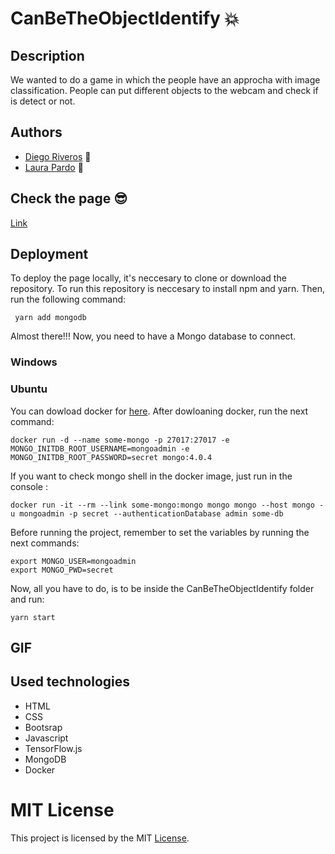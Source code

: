 # CanBeTheObjectIdentify  :boom:
## Description

We wanted to do a game in which the people have an approcha with image classification. People can put different objects to the webcam and check if is detect or not. 

## Authors 

- [Diego Riveros](https://dfriveros11.github.io/DiegoRiverosWebPage/)  :man:
- [Laura Pardo](https://laupardo.github.io/index.html)   :girl:

## Check the page  :sunglasses:
[Link]()

## Deployment
To deploy the page locally, it's neccesary to clone or download the repository. To run this repository is neccesary to install npm and yarn. Then, run the following command:

```
 yarn add mongodb
```
Almost there!!! Now, you need to have a Mongo database to connect.

### Windows

### Ubuntu
You can dowload docker for [here](https://docs.docker.com/install/linux/docker-ce/ubuntu/).
After dowloaning docker, run the next command:
```
docker run -d --name some-mongo -p 27017:27017 -e MONGO_INITDB_ROOT_USERNAME=mongoadmin -e MONGO_INITDB_ROOT_PASSWORD=secret mongo:4.0.4
```
If you want to check mongo shell in the docker image, just run in the console : 
```
docker run -it --rm --link some-mongo:mongo mongo mongo --host mongo -u mongoadmin -p secret --authenticationDatabase admin some-db
```
Before running the project, remember to set the variables by running the next commands: 
```
export MONGO_USER=mongoadmin
export MONGO_PWD=secret
```
Now, all you have to do, is to be inside the CanBeTheObjectIdentify folder and run: 
```
yarn start
```

## GIF

## Used technologies

- HTML
- CSS
- Bootsrap 
- Javascript
- TensorFlow.js
- MongoDB
- Docker

# MIT License 
This project is licensed by the MIT [License](https://github.com/dfriveros11/CanBeTheObjectIdentify/edit/master/LICENSE.md).
